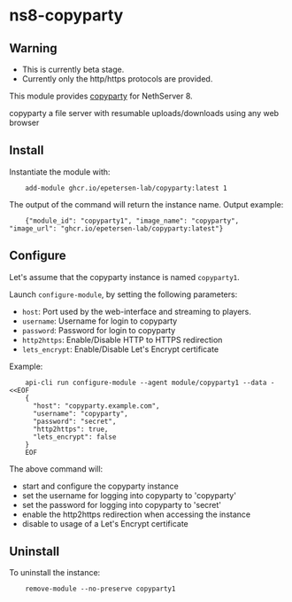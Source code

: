 # ns8-copyparty

## Warning

- This is currently beta stage.
- Currently only the http/https protocols are provided.

This module provides [copyparty](https://github.com/9001/copyparty) for NethServer 8.

copyparty a file server with resumable uploads/downloads using any web browser

## Install

Instantiate the module with:
```
    add-module ghcr.io/epetersen-lab/copyparty:latest 1
```

The output of the command will return the instance name.
Output example:
```
    {"module_id": "copyparty1", "image_name": "copyparty", "image_url": "ghcr.io/epetersen-lab/copyparty:latest"}
```

## Configure

Let's assume that the copyparty instance is named `copyparty1`.

Launch `configure-module`, by setting the following parameters:

- `host`: Port used by the web-interface and streaming to players.
- `username`: Username for login to copyparty
- `password`: Password for login to copyparty
- `http2https`: Enable/Disable HTTP to HTTPS redirection
- `lets_encrypt`: Enable/Disable Let's Encrypt certificate

Example:
```
    api-cli run configure-module --agent module/copyparty1 --data - <<EOF
    {
      "host": "copyparty.example.com",
      "username": "copyparty",
      "password": "secret",
      "http2https": true,
      "lets_encrypt": false
    }
    EOF
```

The above command will:

- start and configure the copyparty instance
- set the username for logging into copyparty to 'copyparty'
- set the password for logging into copyparty to 'secret'
- enable the http2https redirection when accessing the instance
- disable to usage of a Let's Encrypt certificate

## Uninstall

To uninstall the instance:
```
    remove-module --no-preserve copyparty1
```
